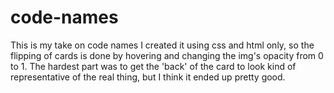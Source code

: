 # code-names
This is my take on code names
I created it using css and html only, so the flipping of cards is done by hovering and changing the img's opacity from 0 to 1.
The hardest part was to get the 'back' of the card to look kind of representative of the real thing, but I think it ended up pretty good.
